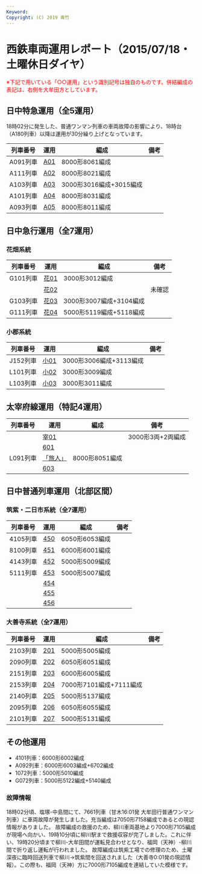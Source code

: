 ```yaml
---
Keyword: 
Copyright: (C) 2019 青竹
---
```


# 西鉄車両運用レポート（2015/07/18・土曜休日ダイヤ）

<span style="color:#FF0000;">※下記で用いている「○○運用」という識別記号は独自のものです。併結編成の表記は、右側を大牟田方としています。</span>

## 日中特急運用（全5運用）

18時02分に発生した、普通ワンマン列車の車両故障の影響により、18時台（A180列車）以降は運用が30分繰り上げとなっています。

| 列車番号 | 運用 | 編成 | 備考 |
| --- | --- | --- | --- |
| A091列車 | [A01](https://aotake91.net/railway/nishitetsu/dia/20140322/unyoulist-holiday.htm#HA01) | 8000形8061編成 |  |
| A111列車 | [A02](https://aotake91.net/railway/nishitetsu/dia/20140322/unyoulist-holiday.htm#HA02) | 8000形8021編成 |  |
| A103列車 | [A03](https://aotake91.net/railway/nishitetsu/dia/20140322/unyoulist-holiday.htm#HA03) | 3000形3016編成+3015編成 |  |
| A101列車 | [A04](https://aotake91.net/railway/nishitetsu/dia/20140322/unyoulist-holiday.htm#HA04) | 8000形8031編成 |  |
| A093列車 | [A05](https://aotake91.net/railway/nishitetsu/dia/20140322/unyoulist-holiday.htm#HA05) | 8000形8011編成 |  |

## 日中急行運用（全7運用）

### 花畑系統

| 列車番号 | 運用 | 編成 | 備考 |
| --- | --- | --- | --- |
| G101列車 | [花01](https://aotake91.net/railway/nishitetsu/dia/20140322/unyoulist-holiday.htm#HG01) | 3000形3012編成 |  |
|  | [花02](https://aotake91.net/railway/nishitetsu/dia/20140322/unyoulist-holiday.htm#HG02) |  | 未確認 |
| G103列車 | [花03](https://aotake91.net/railway/nishitetsu/dia/20140322/unyoulist-holiday.htm#HG03) | 3000形3007編成+3104編成 |  |
| G111列車 | [花04](https://aotake91.net/railway/nishitetsu/dia/20140322/unyoulist-holiday.htm#HG04) | 5000形5119編成+5118編成 |  |

### 小郡系統

| 列車番号 | 運用 | 編成 | 備考 |
| --- | --- | --- | --- |
| J152列車 | [小01](https://aotake91.net/railway/nishitetsu/dia/20140322/unyoulist-holiday.htm#HJ01) | 3000形3006編成+3113編成 |  |
| L101列車 | [小02](https://aotake91.net/railway/nishitetsu/dia/20140322/unyoulist-holiday.htm#HJ02) | 3000形3009編成 |  |
| L103列車 | [小03](https://aotake91.net/railway/nishitetsu/dia/20140322/unyoulist-holiday.htm#HJ03) | 3000形3011編成 |  |

## 太宰府線運用（特記4運用）

| 列車番号 | 運用 | 編成 | 備考 |
| --- | --- | --- | --- |
|  | [宰01](https://aotake91.net/railway/nishitetsu/dia/20140322/unyoulist-holiday.htm#HL01) |  | 3000形3両+2両編成 |
|  | [601](https://aotake91.net/railway/nishitetsu/dia/20140322/unyoulist-holiday.htm#H601) |  |  |
| L091列車 | [「旅人」](https://aotake91.net/railway/nishitetsu/dia/20140322/unyoulist-holiday.htm#H602) | 8000形8051編成 |  |
|  | [603](https://aotake91.net/railway/nishitetsu/dia/20140322/unyoulist-holiday.htm#H603) |  |  |

## 日中普通列車運用（北部区間）

### 筑紫・二日市系統（全7運用）

| 列車番号 | 運用 | 編成 | 備考 |
| --- | --- | --- | --- |
| 4105列車 | [450](https://aotake91.net/railway/nishitetsu/dia/20140322/unyoulist-holiday.htm#H450) | 6050形6053編成 |  |
| 8100列車 | [451](https://aotake91.net/railway/nishitetsu/dia/20140322/unyoulist-holiday.htm#H451) | 6000形6001編成 |  |
| 4143列車 | [452](https://aotake91.net/railway/nishitetsu/dia/20140322/unyoulist-holiday.htm#H452) | 5000形5009編成 |  |
| 5111列車 | [453](https://aotake91.net/railway/nishitetsu/dia/20140322/unyoulist-holiday.htm#H453) | 5000形5007編成 |  |
|  | [454](https://aotake91.net/railway/nishitetsu/dia/20140322/unyoulist-holiday.htm#H454) |  |  |
|  | [455](https://aotake91.net/railway/nishitetsu/dia/20140322/unyoulist-holiday.htm#H455) |  |  |
|  | [456](https://aotake91.net/railway/nishitetsu/dia/20140322/unyoulist-holiday.htm#H456) |  |  |

### 大善寺系統（全7運用）

| 列車番号 | 運用 | 編成 | 備考 |
| --- | --- | --- | --- |
| 2103列車 | [201](https://aotake91.net/railway/nishitetsu/dia/20140322/unyoulist-holiday.htm#H201) | 5000形5005編成 |  |
| 2090列車 | [202](https://aotake91.net/railway/nishitetsu/dia/20140322/unyoulist-holiday.htm#H202) | 6050形6051編成 |  |
| 2151列車 | [203](https://aotake91.net/railway/nishitetsu/dia/20140322/unyoulist-holiday.htm#H203) | 6000形6005編成 |  |
| 2153列車 | [204](https://aotake91.net/railway/nishitetsu/dia/20140322/unyoulist-holiday.htm#H204) | 7000形7101編成+7111編成 |  |
| 2140列車 | [205](https://aotake91.net/railway/nishitetsu/dia/20140322/unyoulist-holiday.htm#H205) | 5000形5137編成 |  |
| 2095列車 | [206](https://aotake91.net/railway/nishitetsu/dia/20140322/unyoulist-holiday.htm#H206) | 6050形6055編成 |  |
| 2101列車 | [207](https://aotake91.net/railway/nishitetsu/dia/20140322/unyoulist-holiday.htm#H207) | 5000形5131編成 |  |

## その他運用

* 4101列車：6000形6002編成
* A092列車：6000形6003編成+6702編成
* 1072列車：5000形5010編成
* G072列車：5000形5122編成+5140編成

### 故障情報

18時02分頃、塩塚-中島間にて、7661列車（甘木16:01発 大牟田行普通ワンマン列車）に車両故障が発生しました。充当編成は7050形7158編成であるとの現認情報がありました。
故障編成の救援のため、柳川車両基地より7000形7105編成が現場へ向かい、19時10分頃に柳川駅まで救援収容が完了しました。これに伴い、19時20分頃まで柳川-大牟田間が運転見合わせとなり、福岡（天神）-柳川間で折り返し運転が行われました。
故障編成は筑紫工場での修理のため、土曜深夜に臨時回送列車で柳川→筑紫間を回送されました（大善寺0:01発の現認情報）。この際も、福岡（天神）方に7000形7105編成を連結していた模様です。

